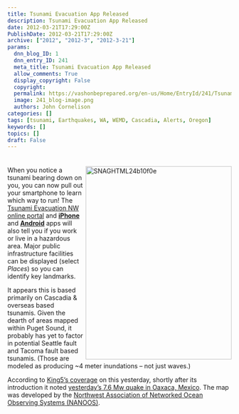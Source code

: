 ```yaml
---
title: Tsunami Evacuation App Released
description: Tsunami Evacuation App Released
date: 2012-03-21T17:29:00Z
PublishDate: 2012-03-21T17:29:00Z
archive: ["2012", "2012-3", "2012-3-21"]
params:
  dnn_blog_ID: 1
  dnn_entry_ID: 241
  meta_title: Tsunami Evacuation App Released
  allow_comments: True
  display_copyright: False
  copyright:
  permalink: https://vashonbeprepared.org/en-us/Home/EntryId/241/Tsunami-Evacuation-App-Released
  image: 241_blog-image.png
  authors: John Cornelison
categories: []
tags: [tsunami, Earthquakes, WA, WEMD, Cascadia, Alerts, Oregon]
keywords: []
topics: []
draft: False
---
```


<div class="wlWriterHeaderFooter" style="margin: 0px; padding: 4px 0px; float: none;"></div>
<p><a href="./images/241/Windows-Live-Writer-ba8e94017844_6C1F-SNAGHTML24b10f0e.png"><img width="328" height="433" title="SNAGHTML24b10f0e" align="right" style="margin: 0px 0px 5px 5px; border: 0px solid currentColor; border-image: none; padding-top: 0px; padding-right: 0px; padding-left: 0px; float: right; display: inline; background-image: none;" alt="SNAGHTML24b10f0e" src="./images/241/Windows-Live-Writer-ba8e94017844_6C1F-SNAGHTML24b10f0e_thumb.png"></img></a></p>
<p>When you notice a tsunami bearing down on you, you can now pull out your smartphone to learn which way to run! The <a href="http://nvs.nanoos.org/tsunami" target="_blank">Tsunami Evacuation NW online portal</a> and <a href="http://itunes.apple.com/us/app/tsunamievac-nw/id478984841?mt=8%20"><strong>iPhone </strong></a>and <a href="https://play.google.com/store/apps/details?id=org.nanoos.tsunami&amp;hl=en"><strong>Android</strong></a> apps will also tell you if you work or live in a hazardous area. Major public infrastructure facilities can be displayed (select <em>Places</em>) so you can identify key landmarks.</p>
<p>It appears this is based primarily on Cascadia &amp; overseas based tsunamis. Given the dearth of areas mapped within Puget Sound, it probably has yet to factor in potential Seattle fault and Tacoma fault based tsunamis. (Those are modeled as producing ~4 meter inundations &ndash; not just waves.)</p>
<p>According to <a href="www.king5.com/news/technology/Tsunami-evacuation-app-helps-you-escape-danger-143516516.html" target="_blank">King5&rsquo;s coverage</a> on this yesterday, shortly after its introduction it noted <a href="http://comcat.cr.usgs.gov/earthquakes/eventpage/pde20120320180247440_20" target="_blank"></a><a href="http://comcat.cr.usgs.gov/earthquakes/eventpage/pde20120320180247440_20" target="_blank">yesterday&rsquo;s 7.6 Mw quake in Oaxaca, Mexico</a>. The map was developed by the <a href="http://nvs.nanoos.org" target="_blank">Northwest Association of Networked Ocean Observing Systems (NANOOS)</a>.</p>

